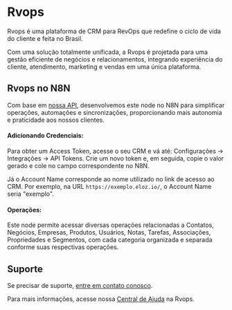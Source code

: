 # Rvops

Rvops é uma plataforma de CRM para RevOps que redefine o ciclo de vida do cliente e feita no Brasil.

Com uma solução totalmente unificada, a Rvops é projetada para uma gestão eficiente de negócios e relacionamentos, integrando experiência do cliente, atendimento, marketing e vendas em uma única plataforma. 


## Rvops no N8N

Com base em [nossa API](https://developers.rvops.com/#intro), desenvolvemos este node no N8N para simplificar operações, automações e sincronizações, proporcionando mais autonomia e praticidade aos nossos clientes.
#### Adicionando Credenciais:

Para obter um Access Token, acesse o seu CRM e vá até: Configurações → Integrações → API Tokens. Crie um novo token e, em seguida, copie o valor gerado e cole no campo correspondente no N8N.

Já o Account Name corresponde ao nome utilizado no link de acesso ao CRM. Por exemplo, na URL `https://exemplo.eloz.io/`, o Account Name seria "exemplo".

#### Operações:
Este node permite acessar diversas operações relacionadas a Contatos, Negócios, Empresas, Produtos, Usuários, Notas, Tarefas, Associações, Propriedades e Segmentos, com cada categoria organizada e separada conforme suas respectivas operações.
## Suporte

Se precisar de suporte, [entre em contato conosco](https://rvops.com/atendimento).

Para mais informações, acesse nossa [Central de Ajuda](https://help.eloz.io/central-de-ajuda-eloz-crm/para-comecar/glossario-crm?_gl=1*1xlv528*_gcl_au*ODIyNDM1NDA1LjE3Mjc4OTIwOTE.) na Rvops.
